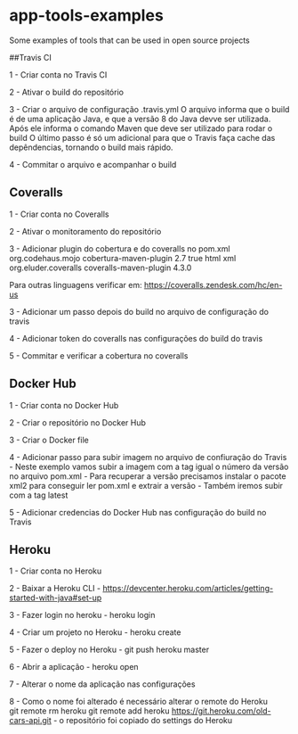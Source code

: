 # app-tools-examples
Some examples of tools that can be used in open source projects

##Travis CI

1 - Criar conta no Travis CI

2 - Ativar o build do repositório

3 - Criar o arquivo de configuração .travis.yml
    O arquivo informa que o build é de uma aplicação Java, e que a versão 8 do Java devve ser utilizada.
    Após ele informa o comando Maven que deve ser utilizado para rodar o build
    O último passo é só um adicional para que o Travis faça cache das depêndencias, tornando o build mais rápido.
    
4 - Commitar o arquivo e acompanhar o build

## Coveralls

1 - Criar conta no Coveralls

2 - Ativar o monitoramento do repositório

3 - Adicionar plugin do cobertura e do coveralls no pom.xml
    <plugin>
        <groupId>org.codehaus.mojo</groupId>
        <artifactId>cobertura-maven-plugin</artifactId>
        <version>2.7</version>
        <configuration>
            <instrumentation>
                <ignoreTrivial>true</ignoreTrivial>
            </instrumentation>
            <formats>
                <format>html</format>
                <format>xml</format>
            </formats>
        </configuration>
    </plugin>
    <plugin>
        <groupId>org.eluder.coveralls</groupId>
        <artifactId>coveralls-maven-plugin</artifactId>
        <version>4.3.0</version>
    </plugin>

Para outras linguagens verificar em: https://coveralls.zendesk.com/hc/en-us

3 - Adicionar um passo depois do build no arquivo de configuração do travis

4 - Adicionar token do coveralls nas configurações do build do travis

5 - Commitar e verificar a cobertura no coveralls

## Docker Hub

1 - Criar conta no Docker Hub

2 - Criar o repositório no Docker Hub

3 - Criar o Docker file

4 - Adicionar passo para subir imagem no arquivo de confiuração do Travis
    - Neste exemplo vamos subir a imagem com a tag igual o número da versão no arquivo pom.xml
    - Para recuperar a versão precisamos instalar o pacote xml2 para conseguir ler pom.xml e extrair a versão 
    - Também iremos subir com a tag latest

5 - Adicionar credencias do Docker Hub nas configuração do build no Travis


## Heroku

1 - Criar conta no Heroku

2 - Baixar a Heroku CLI - https://devcenter.heroku.com/articles/getting-started-with-java#set-up

3 - Fazer login no heroku - heroku login

4 - Criar um projeto no Heroku - heroku create

5 - Fazer o deploy no Heroku - git push heroku master

6 - Abrir a aplicação - heroku open

7 - Alterar o nome da aplicação nas configurações

8 - Como o nome foi alterado é necessário alterar o remote do Heroku   
    git remote rm heroku
    git remote add heroku https://git.heroku.com/old-cars-api.git - o repositório foi copiado do settings do Heroku